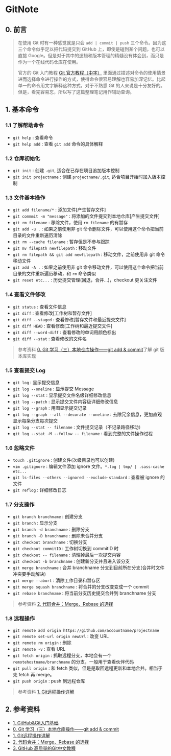 # GitNote

## 0. 前言

> 在使用 Git 时有一种感觉就是只会 `add | commit | push` 三个命令。因为这三个命令似乎足以把代码提交到 GitHub 上，即使是碰到某个问题，也可以直接 Google。但是对于其中的逻辑和版本管理的精髓没有体会到，而只是作为一个在线代码仓库在使用。
>
> 官方的 Git 入门教程 [Git 官方教程（中字）](https://www.nowcoder.com/courses/2#chapter-14) 里面通过描述对命令的使用情景进而选择命令进行操作的方式，使得命令很容易理解也容易加深记忆。比起单一的命令用文字解释这种方式，对于不熟悉 Git 的人来说是十分友好的。但是，看完容易忘，所以写了这篇整理笔记用作辅助查询。

## 1. 基本命令

### 1.1 了解帮助命令

- `git help` : 查看命令
- `git help add` : 查看 `git add` 命令的具体解释

### 1.2 仓库初始化

- `git init` : 创建 `.git`, 适合在已存在项目追加版本控制
- `git init projectname` : 创建 `projectname/.git`, 适合项目开始时加入版本控制

### 1.3 文件基本操作

- `git add filename/*` : 添加文件[产生暂存文件]
- `git commmit -m "message"` : 将添加的文件提交到本地仓库[产生提交文件]
- `git rm filename` : 移除文件，使用 `rm filename` 的有暂存
- `git add -u .` : 如果之前使用非 git 命令删除文件，可以使用这个命令把当前目录的文件重新遍历清除
- `git rm --cache filename` : 暂存但是不参与跟踪
- `git mv filepath newfilepath` : 移动文件
- `git rm filepath && git add newfilepath` : 移动文件，之前使用非 git 命令移动文件
- `git add -A .` : 如果之前使用非 git 命令移动文件，可以使用这个命令把当前目录的文件重新遍历移动，和 `rm` 命令类似
- `git reset etc...` : 历史提交管理(回退，合并…)，checkout 更关注文件

### 1.4 查看文件修改

- `git status` : 查看文件信息
- `git diff` : 查看修改[工作树和暂存文件]
- `git diff --staged` : 查看修改[暂存文件和最近提交文件]
- `git diff HEAD` : 查看修改[工作树和最近提交文件]
- `git diff --word-diff` : 查看修改的单词用颜色标出
- `git diff --stat` : 查看修改的文件名

> 参考资料 [0. Git 学习（三）本地仓库操作——git add & commit](http://www.cnblogs.com/feeland/p/4500721.html)了解 git 版本库实现

### 1.5 查看提交 Log

- `git log` : 显示提交信息
- `git log --oneline` : 显示提交 Message
- `git log --stat` : 显示提交文件名级详细修改信息
- `git log --patch` : 显示提交文件内容级详细修改信息
- `git log --graph` : 用图显示提交记录
- `git log --graph --all --decorate --oneline` : 去除冗余信息，更加直观显示每条分支每次提交
- `git log --stat -- filename` : 文件提交记录（不记录路径移动）
- `git log --stat -M --follow -- filename` : 看到完整的文件操作过程

### 1.6 忽略文件

- `touch .gitignore` : 创建文件(次级目录也可以创建)
- `vim .gitignore` : 编辑文件添加 ignore 文件。`*.log | tmp/ | .sass-cache etc...`
- `git ls-files --others --ignored --exclude-standard` : 查看被 ignore 的文件
- `git reflog` : 详细修改日志

### 1.7 分支操作

- `git branch branchname` : 创建分支
- `git branch` : 显示分支
- `git branch -d branchname` : 删除分支
- `git branch -D branchname` : 删除未合并分支
- `git checkout branchname` : 切换分支
- `git checkout commitID` : 工作树切换到 commitID 时
- `git checkout -- filename` : 清理掉最后一次提交内容
- `git checkout -b branchname` : 创建新分支并且进入该分支
- `git merge branchname` : 合并 branchname 分支到目前所在分支(合并时文件冲突要手动解决)
- `git merge --abort` : 清除工作目录和暂存区
- `git merge squash branchname` : 将合并的分支改变变成一个 commit
- `git rebase branchname` : 将当前分支历史提交合并到 branchname 分支

> 参考资料 [2. 代码合并：Merge、Rebase 的选择](https://github.com/geeeeeeeeek/git-recipes/wiki/5.1-%E4%BB%A3%E7%A0%81%E5%90%88%E5%B9%B6%EF%BC%9AMerge%E3%80%81Rebase-%E7%9A%84%E9%80%89%E6%8B%A9)

### 1.8 远程操作

- `git remote add origin https://github.com/accountname/projectname`
- `git remote set-url origin newUrl` : 改变 URL
- `git remote rm origin` : 删除
- `git remote -v` : 查看 URL
- `git fetch origin` : 抓取远程分支，本地会有一个 `remotehostname/branchname` 的分支，一般用于查看伙伴代码
- `git pull origin` : 和 fetch 类似，但是是取回远程更新和本地合并。相当于先 fetch 再 merge。
- `git push origin` : push 到远程仓库

> 参考资料 [1. Git远程操作详解](http://www.ruanyifeng.com/blog/2014/06/git_remote.html)

## 2. 参考资料

- [1. GitHub&Git入门基础](https://www.nowcoder.com/courses/2#chapter-14)
- [0. Git 学习（三）本地仓库操作——git add & commit](http://www.cnblogs.com/feeland/p/4500721.html)
- [1. Git远程操作详解](http://www.ruanyifeng.com/blog/2014/06/git_remote.html)
- [2. 代码合并：Merge、Rebase 的选择](https://github.com/geeeeeeeeek/git-recipes/wiki/5.1-%E4%BB%A3%E7%A0%81%E5%90%88%E5%B9%B6%EF%BC%9AMerge%E3%80%81Rebase-%E7%9A%84%E9%80%89%E6%8B%A9)
- [3. GitHub 高质量的Git中文教程](https://github.com/geeeeeeeeek/git-recipes)